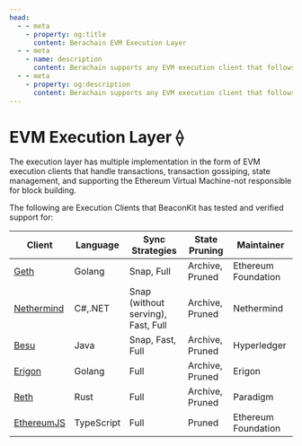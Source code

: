 ```yaml
---
head:
  - - meta
    - property: og:title
      content: Berachain EVM Execution Layer
  - - meta
    - name: description
      content: Berachain supports any EVM execution client that follows Engine API
  - - meta
    - property: og:description
      content: Berachain supports any EVM execution client that follows Engine API
---
```


# EVM Execution Layer ⟠

The execution layer has multiple implementation in the form of EVM execution clients that handle transactions, transaction gossiping, state management, and supporting the Ethereum Virtual Machine-not responsible for block building.

The following are Execution Clients that BeaconKit has tested and verified support for:

| Client                                                          | Language   | Sync Strategies                    | State Pruning   | Maintainer          |
| --------------------------------------------------------------- | ---------- | ---------------------------------- | --------------- | ------------------- |
| [Geth](https://github.com/ethereum/go-ethereum)                 | Golang     | Snap, Full                         | Archive, Pruned | Ethereum Foundation |
| [Nethermind](https://github.com/NethermindEth/nethermind)       | C#,.NET    | Snap (without serving), Fast, Full | Archive, Pruned | Nethermind          |
| [Besu](https://github.com/hyperledger/besu/)                    | Java       | Snap, Fast, Full                   | Archive, Pruned | Hyperledger         |
| [Erigon](https://github.com/ledgerwatch/erigon)                 | Golang     | Full                               | Archive, Pruned | Erigon              |
| [Reth](https://github.com/paradigmxyz/reth)                     | Rust       | Full                               | Archive, Pruned | Paradigm            |
| [EthereumJS](https://github.com/ethereumjs/ethereumjs-monorepo) | TypeScript | Full                               | Pruned          | Ethereum Foundation |
